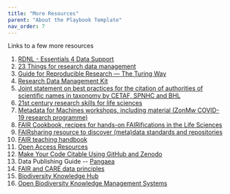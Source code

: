 ```yaml
---
title: "More Resources"
parent: "About the Playbook Template"
nav_order: 7
---
```


Links to a few more resources

1. [RDNL - Essentials 4 Data Support](https://datasupport.researchdata.nl/en/start-the-course)
2. [23 Things for research data management](https://23things.sites.uu.nl/)
3. [Guide for Reproducible Research — The Turing Way](https://the-turing-way.netlify.app/reproducible-research/reproducible-research.html)
4. [Research Data Management Kit](https://rdmkit.elixir-europe.org/)
5. [Joint statement on best practices for the citation of authorities of scientific names in taxonomy by CETAF, SPNHC and BHL](https://doi.org/10.3897/rio.8.e94338)
6. [21st century research skills for life sciences](https://pfern.github.io/OSODOS/gitbook/)
7. [Metadata for Machines workshops, including material (ZonMw COVID-19 research programme)](https://osf.io/bhzf8/)
8. [FAIR Cookbook, recipes for hands-on FAIRifications in the Life Sciences](https://w3id.org/faircookbook)
9. [FAIRsharing resource to discover (meta)data standards and repositories](https://fairsharing.org/)
10. [FAIR teaching handbook](https://fairsfair.gitbook.io/fair-teaching-handbook/)
11. [Open Access Resources](https://www.openaccess.nl/en)
12. [Make Your Code Citable Using GitHub and Zenodo](https://github.com/OpenScienceMOOC/Module-5-Open-Research-Software-and-Open-Source/blob/master/content_development/Task_2.md)
13. Data Publishing Guide -- [Pangaea](https://www.pangaea.de/submit/#tutorial)
14. [FAIR and CARE data principles](https://mackenziedatastream.ca/en/article/fair-and-care-data-principles)
15. [Biodiversity Knowledge Hub](https://biodiversityknowledgehub.eu/)
16. [ Open Biodiversity Knowledge Management Systems](https://openbiodiv.net/)
